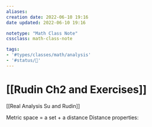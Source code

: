 ```yaml
---
aliases:
creation date: 2022-06-10 19:16
date updated: 2022-06-10 19:16

notetype: "Math Class Note"
cssclass: math-class-note

tags: 
- '#types/classes/math/analysis'
- '#status/🚧'
---
```


# [[Rudin Ch2 and Exercises]]
[[Real Analysis Su and Rudin]]

Metric space = a set + a distance
Distance properties:



